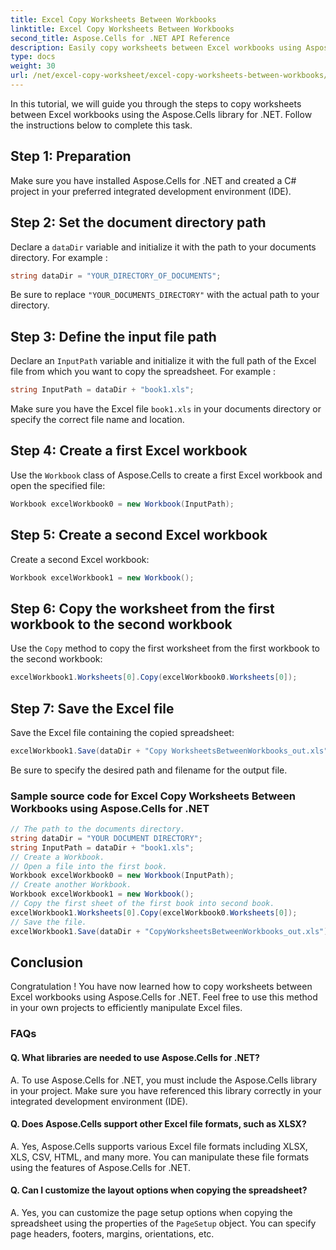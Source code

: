 ```yaml
---
title: Excel Copy Worksheets Between Workbooks
linktitle: Excel Copy Worksheets Between Workbooks
second_title: Aspose.Cells for .NET API Reference
description: Easily copy worksheets between Excel workbooks using Aspose.Cells for .NET.
type: docs
weight: 30
url: /net/excel-copy-worksheet/excel-copy-worksheets-between-workbooks/
---
```

In this tutorial, we will guide you through the steps to copy worksheets between Excel workbooks using the Aspose.Cells library for .NET. Follow the instructions below to complete this task.

## Step 1: Preparation

Make sure you have installed Aspose.Cells for .NET and created a C# project in your preferred integrated development environment (IDE).

## Step 2: Set the document directory path

Declare a `dataDir` variable and initialize it with the path to your documents directory. For example :

```csharp
string dataDir = "YOUR_DIRECTORY_OF_DOCUMENTS";
```

Be sure to replace `"YOUR_DOCUMENTS_DIRECTORY"` with the actual path to your directory.

## Step 3: Define the input file path

Declare an `InputPath` variable and initialize it with the full path of the Excel file from which you want to copy the spreadsheet. For example :

```csharp
string InputPath = dataDir + "book1.xls";
```

Make sure you have the Excel file `book1.xls` in your documents directory or specify the correct file name and location.

## Step 4: Create a first Excel workbook

Use the `Workbook` class of Aspose.Cells to create a first Excel workbook and open the specified file:

```csharp
Workbook excelWorkbook0 = new Workbook(InputPath);
```

## Step 5: Create a second Excel workbook

Create a second Excel workbook:

```csharp
Workbook excelWorkbook1 = new Workbook();
```

## Step 6: Copy the worksheet from the first workbook to the second workbook

Use the `Copy` method to copy the first worksheet from the first workbook to the second workbook:

```csharp
excelWorkbook1.Worksheets[0].Copy(excelWorkbook0.Worksheets[0]);
```

## Step 7: Save the Excel file

Save the Excel file containing the copied spreadsheet:

```csharp
excelWorkbook1.Save(dataDir + "Copy WorksheetsBetweenWorkbooks_out.xls");
```

Be sure to specify the desired path and filename for the output file.

### Sample source code for Excel Copy Worksheets Between Workbooks using Aspose.Cells for .NET 
```csharp
// The path to the documents directory.
string dataDir = "YOUR DOCUMENT DIRECTORY";
string InputPath = dataDir + "book1.xls";
// Create a Workbook.
// Open a file into the first book.
Workbook excelWorkbook0 = new Workbook(InputPath);
// Create another Workbook.
Workbook excelWorkbook1 = new Workbook();
// Copy the first sheet of the first book into second book.
excelWorkbook1.Worksheets[0].Copy(excelWorkbook0.Worksheets[0]);
// Save the file.
excelWorkbook1.Save(dataDir + "CopyWorksheetsBetweenWorkbooks_out.xls");
```

## Conclusion

Congratulation ! You have now learned how to copy worksheets between Excel workbooks using Aspose.Cells for .NET. Feel free to use this method in your own projects to efficiently manipulate Excel files.

### FAQs

#### Q. What libraries are needed to use Aspose.Cells for .NET?

A. To use Aspose.Cells for .NET, you must include the Aspose.Cells library in your project. Make sure you have referenced this library correctly in your integrated development environment (IDE).

#### Q. Does Aspose.Cells support other Excel file formats, such as XLSX?

A. Yes, Aspose.Cells supports various Excel file formats including XLSX, XLS, CSV, HTML, and many more. You can manipulate these file formats using the features of Aspose.Cells for .NET.

#### Q. Can I customize the layout options when copying the spreadsheet?

A. Yes, you can customize the page setup options when copying the spreadsheet using the properties of the `PageSetup` object. You can specify page headers, footers, margins, orientations, etc.
